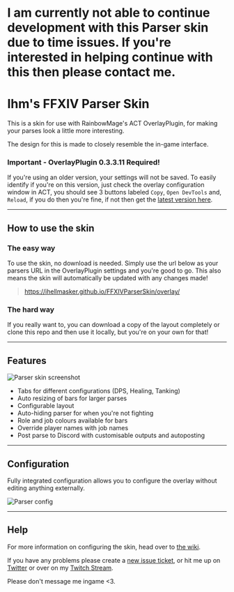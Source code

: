 # I am currently not able to continue development with this Parser skin due to time issues. If you're interested in helping continue with this then please contact me.

# Ihm's FFXIV Parser Skin

This is a skin for use with RainbowMage's ACT OverlayPlugin, for making your parses look a little more interesting.

The design for this is made to closely resemble the in-game interface.

### Important - OverlayPlugin 0.3.3.11 Required!

If you're using an older version, your settings will not be saved. To easily identify if you're on this version, just check the overlay configuration window in ACT, you should see 3 buttons labeled `Copy`, `Open DevTools` and, `Reload`, if you do then you're fine, if not then get the [latest version here](https://github.com/hibiyasleep/OverlayPlugin/releases/tag/0.3.3.11).

---

## How to use the skin

### The easy way

To use the skin, no download is needed. Simply use the url below as your parsers URL in the OverlayPlugin settings and you're good to go. This also means the skin will automatically be updated with any changes made!

> https://ihellmasker.github.io/FFXIVParserSkin/overlay/

### The hard way

If you really want to, you can download a copy of the layout completely or clone this repo and then use it locally, but you're on your own for that!

---

## Features

![Parser skin screenshot](http://pub.andysthings.com/parser/parser.png)

* Tabs for different configurations (DPS, Healing, Tanking)
* Auto resizing of bars for larger parses
* Configurable layout
* Auto-hiding parser for when you're not fighting
* Role and job colours available for bars
* Override player names with job names
* Post parse to Discord with customisable outputs and autoposting

---

## Configuration

Fully integrated configuration allows you to configure the overlay without editing anything externally.

![Parser config](http://pub.andysthings.com/parser/settings-general.png)

---

## Help

For more information on configuring the skin, head over to [the wiki](https://github.com/Ihellmasker/FFXIVParserSkin/wiki).

If you have any problems please create a [new issue ticket](https://github.com/Ihellmasker/FFXIVParserSkin/issues), or hit me up on [Twitter](https://twitter.com/ihellmasker) or over on my [Twitch Stream](https://twitch.tv/ihellmasker).

Please don't message me ingame <3.